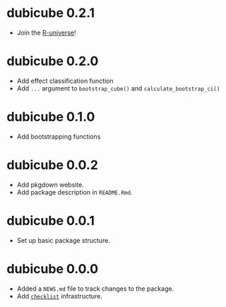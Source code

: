# dubicube 0.2.1

* Join the [R-universe](https://b-cubed-eu.r-universe.dev/)!

# dubicube 0.2.0

* Add effect classification function
* Add `...` argument to `bootstrap_cube()` and `calculate_bootstrap_ci()`

# dubicube 0.1.0

* Add bootstrapping functions

# dubicube 0.0.2

* Add pkgdown website.
* Add package description in `README.Rmd`.

# dubicube 0.0.1

* Set up basic package structure.

# dubicube 0.0.0

* Added a `NEWS.md` file to track changes to the package.
* Add [`checklist`](https://inbo.github.io/checklist/) infrastructure.
